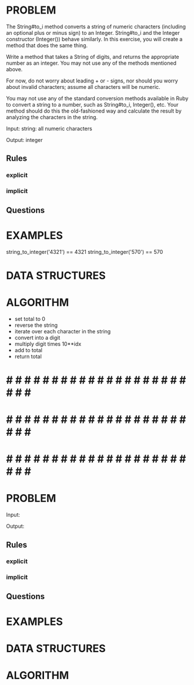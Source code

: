 # PROBLEM
The String#to_i method converts a string of numeric characters (including an optional plus or minus sign) to an Integer. String#to_i and the Integer constructor (Integer()) behave similarly. In this exercise, you will create a method that does the same thing.

Write a method that takes a String of digits, and returns the appropriate number as an integer. You may not use any of the methods mentioned above.

For now, do not worry about leading + or - signs, nor should you worry about invalid characters; assume all characters will be numeric.

You may not use any of the standard conversion methods available in Ruby to convert a string to a number, such as String#to_i, Integer(), etc. Your method should do this the old-fashioned way and calculate the result by analyzing the characters in the string.

  Input: string: all numeric characters

  Output: integer

  ## Rules
  ### explicit
  
  ### implicit


  ## Questions


# EXAMPLES
string_to_integer('4321') == 4321
string_to_integer('570') == 570

# DATA STRUCTURES


# ALGORITHM
- set total to 0
- reverse the string
- iterate over each character in the string
- convert into a digit
- multiply digit times 10**idx
- add to total
- return total


# # # # # # # # # # # # # # # # # # # # # # # # #
# # # # # # # # # # # # # # # # # # # # # # # # #
# # # # # # # # # # # # # # # # # # # # # # # # #

# PROBLEM


  Input: 

  Output:

  ## Rules
  ### explicit
  
  ### implicit


  ## Questions


# EXAMPLES


# DATA STRUCTURES


# ALGORITHM
